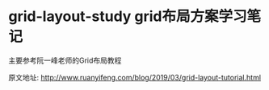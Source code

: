 # grid-layout-study grid布局方案学习笔记

主要参考阮一峰老师的Grid布局教程

原文地址: http://www.ruanyifeng.com/blog/2019/03/grid-layout-tutorial.html

 
